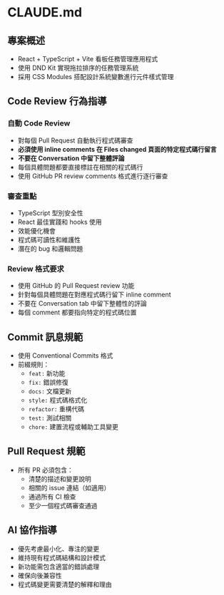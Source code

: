 # CLAUDE.md

## 專案概述
- React + TypeScript + Vite 看板任務管理應用程式
- 使用 DND Kit 實現拖拉排序的任務管理系統
- 採用 CSS Modules 搭配設計系統變數進行元件樣式管理

## Code Review 行為指導

### 自動 Code Review
- 對每個 Pull Request 自動執行程式碼審查
- **必須使用 inline comments 在 Files changed 頁面的特定程式碼行留言**
- **不要在 Conversation 中留下整體評論**
- 每個具體問題都要直接標註在相關的程式碼行
- 使用 GitHub PR review comments 格式進行逐行審查

### 審查重點
- TypeScript 型別安全性
- React 最佳實踐和 hooks 使用
- 效能優化機會
- 程式碼可讀性和維護性
- 潛在的 bug 和邏輯問題

### Review 格式要求
- 使用 GitHub 的 Pull Request review 功能
- 針對每個具體問題在對應程式碼行留下 inline comment
- 不要在 Conversation tab 中留下整體性的評論
- 每個 comment 都要指向特定的程式碼位置

## Commit 訊息規範
- 使用 Conventional Commits 格式
- 前綴規則：
  - `feat:` 新功能
  - `fix:` 錯誤修復
  - `docs:` 文檔更新
  - `style:` 程式碼格式化
  - `refactor:` 重構代碼
  - `test:` 測試相關
  - `chore:` 建置流程或輔助工具變更

## Pull Request 規範
- 所有 PR 必須包含：
  - 清楚的描述和變更說明
  - 相關的 issue 連結（如適用）
  - 通過所有 CI 檢查
  - 至少一個程式碼審查通過

## AI 協作指導
- 優先考慮最小化、專注的變更
- 維持現有程式碼結構和設計模式
- 新功能需包含適當的錯誤處理
- 確保向後兼容性
- 程式碼變更需要清楚的解釋和理由